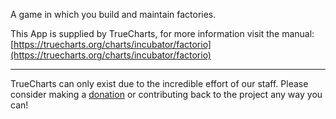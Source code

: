 A game in which you build and maintain factories.

This App is supplied by TrueCharts, for more information visit the manual: [https://truecharts.org/charts/incubator/factorio](https://truecharts.org/charts/incubator/factorio)

---

TrueCharts can only exist due to the incredible effort of our staff.
Please consider making a [donation](https://truecharts.org/sponsor) or contributing back to the project any way you can!
